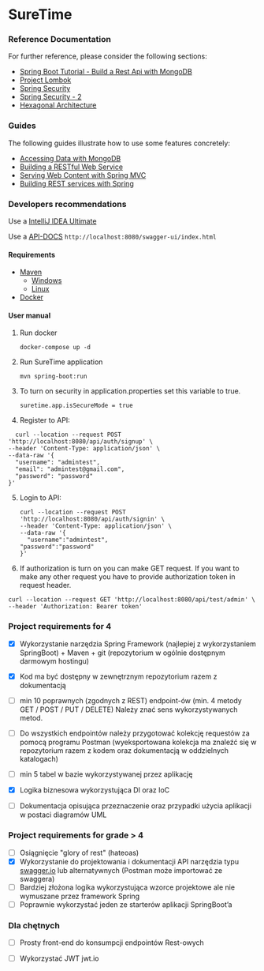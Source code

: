 # SureTime

### Reference Documentation

For further reference, please consider the following sections:

* [Spring Boot Tutorial - Build a Rest Api with MongoDB](https://www.youtube.com/watch?v=ssj0CGxv60k&t=457s&ab_channel=Amigoscode)
* [Project Lombok](https://projectlombok.org/)
* [Spring Security](https://octoperf.com/blog/2018/03/08/securing-rest-api-spring-security/#user-auth-uuid)
* [Spring Security - 2](https://www.bezkoder.com/spring-boot-jwt-auth-mongodb/)
* [Hexagonal Architecture](https://www.baeldung.com/hexagonal-architecture-ddd-spring)

### Guides

The following guides illustrate how to use some features concretely:

* [Accessing Data with MongoDB](https://spring.io/guides/gs/accessing-data-mongodb/)
* [Building a RESTful Web Service](https://spring.io/guides/gs/rest-service/)
* [Serving Web Content with Spring MVC](https://spring.io/guides/gs/serving-web-content/)
* [Building REST services with Spring](https://spring.io/guides/tutorials/bookmarks/)

### Developers recommendations

Use a [IntelliJ IDEA Ultimate](https://www.jetbrains.com/lp/intellij-frameworks/)

Use a [API-DOCS](http://localhost:8080/swagger-ui/index.html)
        ```http://localhost:8080/swagger-ui/index.html```
#### Requirements

* [ Maven](https://maven.apache.org/)
    - [Windows](https://mkyong.com/maven/how-to-install-maven-in-windows/)
    - [Linux](https://maven.apache.org/install.html)
* [ Docker](https://www.docker.com/)

#### User manual

1. Run docker
    ````
    docker-compose up -d 
    ````

2. Run SureTime application
    ```
    mvn spring-boot:run
    ```
3. To turn on security in application.properties set this variable to true. 
    ```
    suretime.app.isSecureMode = true
   ```
4. Register to API:

  ```
    curl --location --request POST 'http://localhost:8080/api/auth/signup' \
--header 'Content-Type: application/json' \
--data-raw '{
    "username": "admintest",
    "email": "admintest@gmail.com",
    "password": "password"
}'
  ```
5. Login to API:
      ```
    curl --location --request POST 'http://localhost:8080/api/auth/signin' \
    --header 'Content-Type: application/json' \
    --data-raw '{
        "username":"admintest",
    "password":"password"
    }'
      ```
6. If authorization is turn on you can make GET request. If you want to make any other request you have to provide authorization token in request header.
```
curl --location --request GET 'http://localhost:8080/api/test/admin' \
--header 'Authorization: Bearer token'
```
### Project requirements for 4

- [x] Wykorzystanie narzędzia Spring Framework (najlepiej z wykorzystaniem SpringBoot) + Maven + git (repozytorium w
  ogólnie dostępnym darmowym hostingu)

- [x] Kod ma być dostępny w zewnętrznym repozytorium razem z dokumentacją

- [ ] min 10 poprawnych (zgodnych z REST) endpoint-ów (min. 4 metody GET / POST / PUT / DELETE) Należy znać sens
  wykorzystywanych metod.

- [ ] Do wszystkich endpointów należy przygotować kolekcję requestów za pomocą programu Postman (wyeksportowana kolekcja
  ma znaleźć się w repozytorium razem z kodem oraz dokumentacją w oddzielnych katalogach)

- [ ] min 5 tabel w bazie wykorzystywanej przez aplikację

- [x] Logika biznesowa wykorzystująca DI oraz IoC

- [ ] Dokumentacja opisująca przeznaczenie oraz przypadki użycia aplikacji w postaci diagramów UML

### Project requirements for grade > 4

- [ ]  Osiągnięcie "glory of rest" (hateoas)
- [x] Wykorzystanie do projektowania i dokumentacji API narzędzia typu [swagger.io](https://swagger.io/) lub
  alternatywnych (Postman może importować ze swaggera)
- [ ] Bardziej złożona logika wykorzystująca wzorce projektowe ale nie wymuszane przez framework Spring
- [ ] Poprawnie wykorzystać jeden ze starterów aplikacji SpringBoot’a

### Dla chętnych

- [ ] Prosty front-end do konsumpcji endpointów Rest-owych
- [ ] Wykorzystać JWT jwt.io


